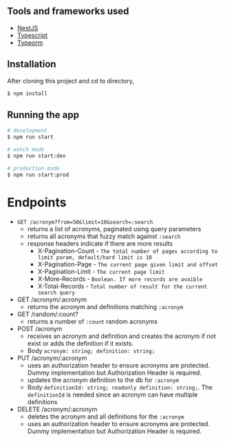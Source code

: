 ## Tools and frameworks used

- [NestJS](https://github.com/nestjs/nest)
- [Typescript](https://www.typescriptlang.org/)
- [Typeorm](https://typeorm.io/#/)

## Installation

After cloning this project and cd to directory,

```bash
$ npm install
```

## Running the app

```bash
# development
$ npm run start

# watch mode
$ npm run start:dev

# production mode
$ npm run start:prod
```

# Endpoints

- `GET /acronym?from=50&limit=10&search=:search`
  - returns a list of acronyms, paginated using query parameters
  - returns all acronyms that fuzzy match against `:search`
  - response headers indicate if there are more results
    - X-Pagination-Count - `The total number of pages according to limit param, default/hard limit is 10`
    - X-Pagination-Page - `The current page given limit and offset`
    - X-Pagination-Limit - `The current page limit`
    - X-More-Records - `Boolean. If more records are avaible`
    - X-Total-Records - `Total number of result for the current search query`
- GET /acronym/:acronym
  - returns the acronym and definitions matching `:acronym`
- GET /random/:count?
  - returns a number of `:count` random acronyms
- POST /acronym
  - receives an acronym and definition and creates the acronym if not exist or adds the definition if it exists.
  - Body `acronym: string; definition: string;`
- PUT /acronym/:acronym
  - uses an authorization header to ensure acronyms are protected. Dummy implementation but Authorization Header is required.
  - updates the acronym definition to the db for `:acronym`
  - Body `definitionId: string; readonly definition: string;`. The `definitionId` is needed since an acronym can have multiple definitions
- DELETE /acronym/:acronym
  - deletes the acronym and all definitions for the `:acronym`
  - uses an authorization header to ensure acronyms are protected. Dummy implementation but Authorization Header is required.
